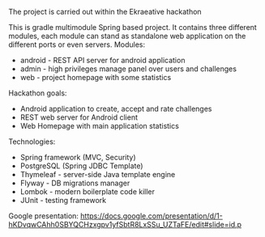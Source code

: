 The project is carried out within the Ekraeative hackathon

This is gradle multimodule Spring based project. It contains three different modules, each module can stand as standalone web application on the different ports or even servers. Modules:
- android - REST API server for android application
- admin - high privileges manage panel over users and challenges
- web - project homepage with some statistics

Hackathon goals:
- Android application to create, accept and rate challenges
- REST web server for Android client
- Web Homepage with main application statistics

Technologies:

- Spring framework (MVC, Security)
- PostgreSQL (Spring JDBC Template)
- Thymeleaf - server-side Java template engine
- Flyway - DB migrations manager
- Lombok - modern boilerplate code killer
- JUnit - testing framework

Google presentation: https://docs.google.com/presentation/d/1-hKDvqwCAhh0SBYQCHzxgpv1yfSbtR8LxSSu_UZTaFE/edit#slide=id.p
